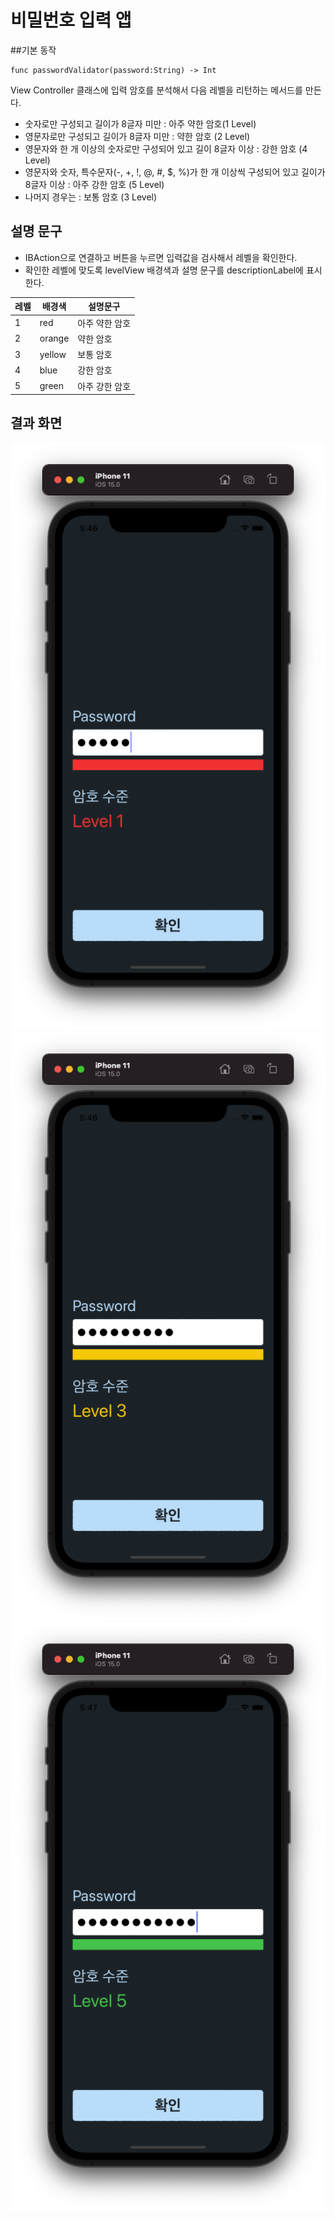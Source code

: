 #  비밀번호 입력 앱


##기본 동작

```
func passwordValidator(password:String) -> Int
```

View Controller 클래스에 입력 암호를 분석해서 다음 레벨을 리턴하는 메서드를 만든다.

- 숫자로만 구성되고 길이가 8글자 미만 : 아주 약한 암호(1 Level)
- 영문자로만 구성되고 길이가 8글자 미만 : 약한 암호 (2 Level)
- 영문자와 한 개 이상의 숫자로만 구성되어 있고 길이 8글자 이상 : 강한 암호 (4 Level)
- 영문자와 숫자, 특수문자(-, +, !, @, #, $, %)가 한 개 이상씩 구성되어 있고 길이가 8글자 이상 : 아주 강한 암호 (5 Level)
- 나머지 경우는 : 보통 암호 (3 Level)


## 설명 문구
- IBAction으로 연결하고 버튼을 누르면 입력값을 검사해서 레벨을 확인한다.
- 확인한 레벨에 맞도록 levelView 배경색과 설명 문구를 descriptionLabel에 표시한다.

레벨 |  배경색  |  설명문구     |
----|--------|-------------|
1   | red    |  아주 약한 암호 |
2   | orange |  약한 암호    |
3   | yellow |  보통 암호    |
4   | blue   |  강한 암호    |
5   | green  |  아주 강한 암호 |


## 결과 화면

![demo1](./passwordValidator/demo1.png)
![demo2](./passwordValidator/demo2.png)
![demo3](./passwordValidator/demo3.png)
